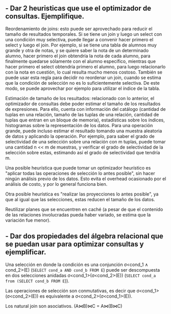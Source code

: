 ## - Dar 2 heuristicas que use el optimizador de consultas. Ejemplifique.

Reordenamiento de joins: esto puede ser aprovechado para reducir el tamaño de resultados temporales. Si se tiene un join y luego un select con una condición muy selectiva, puede llegar a convenir hacer primero el select y luego el join. Por ejemplo, si se tiene una tabla de alumnos muy grande y otra de notas, y se quiere saber la nota de un determinado alumno, hacer primero el join obtendría la nota de cada alumno, para finalmente quedarse sólamente con el alumno específico, mientras que hacer primero el select obtendría primero el alumno, para luego relacionarlo con la nota en cuestión, lo cual resulta mucho menos costoso. También se puede usar esta regla para decidir no reordenar un join, cuando se estima que la condición de selección no es lo suficientemente selectiva. De este modo, se puede aprovechar por ejemplo para utilizar el índice de la tabla.

Estimación de tamaño de los resultados: relacionado con lo anterior, el optimizador de consultas debe poder estimar el tamaño de los resultados de expresiones. Para ello, cuenta con información del catálogo (cantidad de tuplas en una relación, tamaño de las tuplas de una relación, cantidad de tuplas que entran en un bloque de memoria), estadísticas sobre los índices, histogramas sobre la representación de los datos. Para una operación grande, puede incluso estimar el resultado tomando una muestra aleatoria de datos y aplicando la operación. Por ejemplo, para saber el grado de selectividad de una selección sobre una relación con m tuplas, puede tomar una cantidad n << m de muestras, y verificar el grado de selectividad de la selección sobre estas, estimando así el grado de selectividad que tendría m.

Una posible heurística que puede tomar un optimizador heurístico es "aplicar todas las operaciones de selección lo antes posible", sin hacer ningún análisis previo de los datos. Esto evita el overhead ocasionado por el análisis de costo, y por lo general funciona bien.

Otra posible heurística es "realizar las proyecciones lo antes posible", ya que al igual que las selecciones, estas reducen el tamaño de los datos.

Reutilizar planes que se encuentren en caché (a pesar de que el contenido de las relaciones involucradas pueda haber variado, se estima que la variación fue menor).

## - Dar dos propiedades del álgebra relacional que se puedan usar para optimizar consultas y ejemplificar.

Una selección en donde la condición es una conjunción σ\<cond_1 ∧ cond_2\>(E) (`SELECT cond_a AND cond_b FROM E`) puede ser descompuesta en dos selecciones anidadas σ\<cond_1\>(σ\<cond_2\>(E)) (`SELECT cond_a from (SELECT cond_b FROM E`)).

Las operaciones de selección son conmutativas, es decir que σ\<cond_1\>(σ\<cond_2\>(E)) es equivalente a σ\<cond_2\>(σ\<cond_1\>(E)).

Los natural join son asociativos. (A⋈B)⋈C = A⋈(B⋈C)

